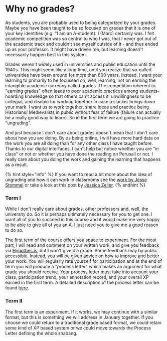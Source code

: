 # Why no grades?

As students, you are probably used to being categorized by your grades. Maybe you have been taught to be so focused on grades that it is one of your key identities (e.g. "I am an A-student). I (Marc) certainly was. I felt academic competition was so central to who I was, that I never got out of the academic track and couldn't see myself outside of it - and thus ended up as your professor. It might have driven me, but learning doesn't necessarily happen best in this system.&#x20;

Grades weren't widely used in universities and public education until the 1940s. This might seem like a long time, until you realize that so-called universities have been around for more than 800 years. Instead, I want your learning to primarily to be focussed on, well, learning, not on earning the intangible academic currency called grades. The competition inherent to "earning grades" often leads to poor academic practices among students– hoarding knowledge so that others can't access it, unwillingness to be collegial, and disdain for working together in case a slacker brings down your mark. I want us to work together, share ideas and practice being Historians/ Medievalists in public without fear of failure (failure can actually be a really good way to learn). So in the first term we are going to practice "ungrading".

And just because I don't care about grades doesn't mean that I don't care about how you are doing. By us being online, I will have more hard data on the work you are all doing than for any other class I have taught before. Thanks to our digital interfaces, I can't help but notice whether you are "in class" or not or whether you have done the reading on Perusall or not. I really care about you doing the work and gaining the learning that happens as a result.&#x20;

{% hint style="info" %}
If you want to read a bit more about the idea of ungrading and how it can work in classrooms see the [work by Jesse Stommel](https://www.jessestommel.com/how-to-ungrade/) or take a look at this post by [Jessica Zeller](https://www.jessicazeller.net/blog/pedagogy-for-end-times).&#x20;
{% endhint %}

### Term I&#x20;

While I don't really care about grades, other professors and, well, the university do. So it is perhaps ultimately necessary for you to get one. I want all of you to succeed in this course and it would make me very happy to be able to give all of you an A.  I just need you to give me a good reason to do so. &#x20;

The first term of the course offers you space to experiment. For the most part, I will read and comment on your written work, and give you feedback via [Hypothes.is](../../digital-tools/hypothes.is/), but I won't give it a grade. Some feedback may by public accessible. Instead, you will be given advice on how to improve and better your work. You will regularly rate yourself for participation and at the end of term you will produce a "process letter" which makes an argument for what grade you should receive. Your process letter must take into account your class, participation trend, your annotation record, and your overall XP earned in the first term. A detailed description of the process letter can be found [here](../coursework/process-letters.md).&#x20;

### Term II&#x20;

The first term is an experiment. If it works, we may continue with a similar format, but this is something we will address in January together. If you choose we could return to a traditional grade based format, we could retain some kind of XP based system or we could move towards the Process Letter defining the whole shabang.&#x20;
